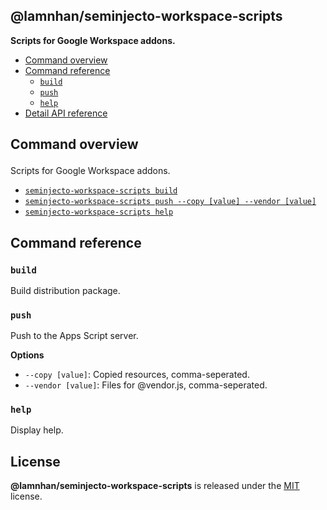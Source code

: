 <section id="head" data-note="AUTO-GENERATED CONTENT, DO NOT EDIT DIRECTLY!">

# @lamnhan/seminjecto-workspace-scripts

**Scripts for Google Workspace addons.**

</section>

<section id="tocx" data-note="AUTO-GENERATED CONTENT, DO NOT EDIT DIRECTLY!">

- [Command overview](#command-overview)
- [Command reference](#command-reference)
  - [`build`](#command-build)
  - [`push`](#command-push)
  - [`help`](#command-help)
- [Detail API reference](https://lamnhan.com/seminjecto-workspace-scripts)


</section>

<section id="cli" data-note="AUTO-GENERATED CONTENT, DO NOT EDIT DIRECTLY!">

<h2><a name="command-overview"><p>Command overview</p>
</a></h2>

Scripts for Google Workspace addons.

- [`seminjecto-workspace-scripts build`](#command-build)
- [`seminjecto-workspace-scripts push --copy [value] --vendor [value]`](#command-push)
- [`seminjecto-workspace-scripts help`](#command-help)

<h2><a name="command-reference"><p>Command reference</p>
</a></h2>

<h3><a name="command-build"><p><code>build</code></p>
</a></h3>

Build distribution package.

<h3><a name="command-push"><p><code>push</code></p>
</a></h3>

Push to the Apps Script server.

**Options**

- `--copy [value]`: Copied resources, comma-seperated.
- `--vendor [value]`: Files for @vendor.js, comma-seperated.

<h3><a name="command-help"><p><code>help</code></p>
</a></h3>

Display help.

</section>

<section id="license" data-note="AUTO-GENERATED CONTENT, DO NOT EDIT DIRECTLY!">

## License

**@lamnhan/seminjecto-workspace-scripts** is released under the [MIT](https://github.com/lamnhan/seminjecto-workspace-scripts/blob/master/LICENSE) license.

</section>
